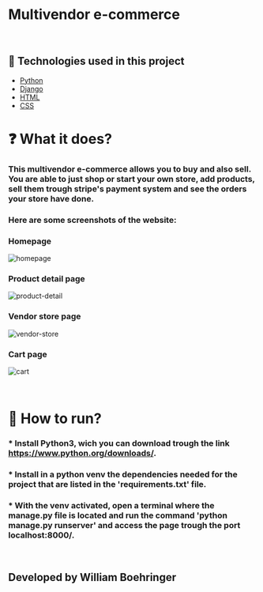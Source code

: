 # Multivendor e-commerce
<br>

## 🧪 Technologies used in this project

- [Python](https://www.python.org/)
- [Django](https://www.djangoproject.com/)
- [HTML](https://developer.mozilla.org/pt-BR/docs/Web/HTML)
- [CSS](https://developer.mozilla.org/pt-BR/docs/Web/CSS)

 # ❓ What it does?

### This multivendor e-commerce allows you to buy and also sell. You are able to just shop or start your own store, add products, sell them trough stripe's payment system and see the orders your store have done.

### Here are some screenshots of the website:

### Homepage
![homepage](https://user-images.githubusercontent.com/104523477/215153518-06b571fc-ef6c-4cd7-b1fc-01807dd808f5.png)

### Product detail page
![product-detail](https://user-images.githubusercontent.com/104523477/215157632-bcad8b25-b92a-402e-9eaa-149e6465fc2b.png)


### Vendor store page
![vendor-store](https://user-images.githubusercontent.com/104523477/215153737-5d880888-7510-4c34-a849-d537b4ea4c5e.png)

### Cart page
![cart](https://user-images.githubusercontent.com/104523477/215153499-36850cfc-0a06-4448-a21e-ea18b14683c6.png)


<br>

# 🚀 How to run?

### * Install Python3, wich you can download trough the link https://www.python.org/downloads/.
### * Install in a python venv the dependencies needed for the project that are listed in the 'requirements.txt' file.
### * With the venv activated, open a terminal where the manage.py file is located and run the command 'python manage.py runserver' and access the page trough the port localhost:8000/.

<br>

## Developed by William Boehringer
